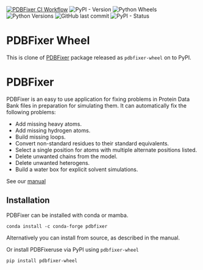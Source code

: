 [![PDBFixer CI Workflow](https://github.com/abhishektiwari/pdbfixer-wheel/actions/workflows/CI.yml/badge.svg)](https://github.com/abhishektiwari/pdbfixer-wheel/actions/workflows/CI.yml)
![PyPI - Version](https://img.shields.io/pypi/v/pdbfixer-wheel)
![Python Wheels](https://img.shields.io/pypi/wheel/pdbfixer-wheel)
![Python Versions](https://img.shields.io/pypi/pyversions/pdbfixer-wheel?logo=python&logoColor=white)
![GitHub last commit](https://img.shields.io/github/last-commit/abhishektiwari/pdbfixer-wheel)
![PyPI - Status](https://img.shields.io/pypi/status/pdbfixer-wheel)

PDBFixer Wheel
==============
This is clone of [PDBFixer](https://github.com/openmm/pdbfixer) package released as `pdbfixer-wheel` on to PyPI.

PDBFixer
========

PDBFixer is an easy to use application for fixing problems in Protein Data Bank files in preparation for simulating them.  It can automatically fix the following problems:

- Add missing heavy atoms.
- Add missing hydrogen atoms.
- Build missing loops.
- Convert non-standard residues to their standard equivalents.
- Select a single position for atoms with multiple alternate positions listed.
- Delete unwanted chains from the model.
- Delete unwanted heterogens.
- Build a water box for explicit solvent simulations.

See our [manual](https://htmlpreview.github.io/?https://github.com/abhishektiwari/pdbfixer-wheel/blob/master/Manual.html)

## Installation

PDBFixer can be installed with conda or mamba.

```
conda install -c conda-forge pdbfixer
```

Alternatively you can install from source, as described in the manual.

Or install PDBFixeruse via PyPI using `pdbfixer-wheel`

```
pip install pdbfixer-wheel
```
